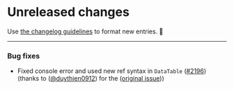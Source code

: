 # Unreleased changes

Use [the changelog guidelines](https://git.io/polaris-changelog-guidelines) to format new entries. 💜

---

### Bug fixes

- Fixed console error and used new ref syntax in `DataTable` ([#2196](https://github.com/Shopify/polaris-react/pull/2196)) (thanks to ([@duythien0912](https://github.com/duythien0912)) for the ([original issue](https://github.com/Shopify/polaris/issues/403)))
